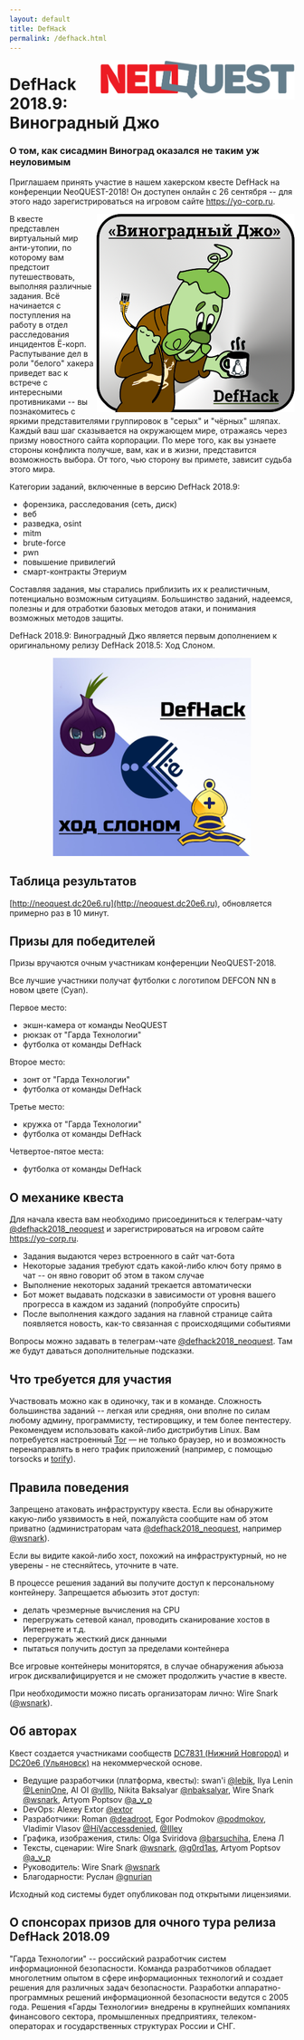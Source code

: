 ```yaml
---
layout: default
title: DefHack
permalink: /defhack.html
---
```


<img src="images/defhack/neoquest-logo.png" alt="NeoQUEST" style="height:70px; float: right; margin-left: 5px;"/>

# DefHack 2018.9: Виноградный Джо
### О том, как сисадмин Виноград оказался не таким уж неуловимым

Приглашаем принять участие в нашем хакерском квесте DefHack на конференции NeoQUEST-2018! Он доступен онлайн с 26 сентября -- для этого надо зарегистрироваться на игровом сайте https://yo-corp.ru.

<img src="images/defhack/defhack2018.9-grape-joe.png" alt="Виноградный Джо" style="width:350px; float: right; margin-left: 5px;"/>

В квесте представлен виртуальный мир анти-утопии, по которому вам предстоит путешествовать, выполняя различные задания. Всё начинается с поступления на работу в отдел расследования инцидентов Ё-корп. Распутывание дел в роли "белого" хакера приведет вас к встрече с интересными противниками -- вы познакомитесь с яркими представителями группировок в "серых" и "чёрных" шляпах. Каждый ваш шаг сказывается на окружающем мире, отражаясь через призму новостного сайта корпорации. По мере того, как вы узнаете стороны конфликта получше, вам, как и в жизни, представится возможность выбора. От того, чью сторону вы примете, зависит судьба этого мира.

Категории заданий, включенные в версию DefHack 2018.9:

- форензика, расследования (сеть, диск)
- веб
- разведка, osint
- mitm
- brute-force
- pwn
- повышение привилегий
- смарт-контракты Этериум

Составляя задания, мы старались приблизить их к реалистичным, потенциально возможным ситуациям. Большинство заданий, надеемся, полезны и для отработки базовых методов атаки, и понимания возможных методов защиты.

DefHack 2018.9: Виноградный Джо является первым дополнением к оригинальному релизу DefHack 2018.5: Ход Слоном.

<div style="text-align: center"><img src="images/defhack/defhack2018.5-bishops-move.jpg" alt="Ход Слоном" style="width:350px;"/></div>

## Таблица результатов

[http://neoquest.dc20e6.ru](http://neoquest.dc20e6.ru), обновляется примерно раз в 10 минут.

## Призы для победителей

Призы вручаются очным участникам конференции NeoQUEST-2018.

Все лучшие участники получат футболки с логотипом DEFCON NN в новом цвете (Cyan).

Первое место:
- экшн-камера от команды NeoQUEST
- рюкзак от "Гарда Технологии"
- футболка от команды DefHack

Второе место:
- зонт от "Гарда Технологии"
- футболка от команды DefHack

Третье место:
- кружка от "Гарда Технологии"
- футболка от команды DefHack

Четвертое-пятое места:
- футболка от команды DefHack

## О механике квеста

Для начала квеста вам необходимо присоединиться к телеграм-чату [@defhack2018_neoquest](https://t.me/defhack2018_neoquest) и зарегистрироваться на игровом сайте https://yo-corp.ru.

* Задания выдаются через встроенного в сайт чат-бота
* Некоторые задания требуют сдать какой-либо ключ боту прямо в чат -- он явно говорит об этом в таком случае
* Выполнение некоторых заданий трекается автоматически
* Бот может выдавать подсказки в зависимости от уровня вашего прогресса в каждом из заданий (попробуйте спросить)
* После выполнения каждого задания на главной странице сайта появляется новость, как-то связанная с происходящими событиями

Вопросы можно задавать в телеграм-чате [@defhack2018_neoquest](https://t.me/defhack2018_neoquest). Там же будут даваться дополнительные подсказки.

## Что требуется для участия

Участвовать можно как в одиночку, так и в команде. Сложность большинства заданий -- легкая или средняя, они вполне по силам любому админу, программисту, тестировщику, и тем более пентестеру. Рекомендуем использовать какой-либо дистрибутив Linux. Вам потребуется настроенный [Tor](https://torproject.org) — не только браузер, но и возможность перенаправлять в него трафик приложений (например, с помощью torsocks и [torify](https://linux.die.net/man/1/torify)).

## Правила поведения

Запрещено атаковать инфраструктуру квеста. Если вы обнаружите какую-либо уязвимость в ней, пожалуйста сообщите нам об этом приватно (администраторам чата [@defhack2018_neoquest](https://t.me/defhack2018_neoquest), например [@wsnark](https://t.me/wsnark)).

Если вы видите какой-либо хост, похожий на инфраструктурный, но не уверены - не стесняйтесь, уточните в чате.

В процессе решения заданий вы получите доступ к персональному контейнеру. Запрещается абьюзить этот доступ:

- делать чрезмерные вычисления на CPU
- перегружать сетевой канал, проводить сканирование хостов в Интернете и т.д.
- перегружать жесткий диск данными
- пытаться получить доступ за пределами контейнера

Все игровые контейнеры мониторятся, в случае обнаружения абьюза игрок дисквалифицируется и не сможет продолжить участие в квесте.

При необходимости можно писать организаторам лично: Wire Snark ([@wsnark](https://t.me/wsnark)).

## Об авторах

Квест создается участниками сообществ [DC7831 (Нижний Новгород)](http://defcon-nn.ru) и [DC20e6 (Ульяновск)](https://dc20e6.ru) на некоммерческой основе.

* Ведущие разработчики (платформа, квесты): swan'i [@lebik](https://t.me/lebik), Ilya Lenin [@LeninOne](https://t.me/LeninOne), AI OI [@vlllo](https://t.me/vlllo), Nikita Baksalyar [@nbaksalyar](https://t.me/nbaksalyar), Wire Snark [@wsnark](https://t.me/wsnark), Artyom Poptsov [@a_v_p](https://t.me/a_v_p)
* DevOps: Alexey Extor [@extor](https://t.me/extor)
* Разработчики: Roman [@deadroot](https://t.me/deadroot), Egor Podmokov [@podmokov](https://t.me/podmokov), Vladimir Vlasov [@HiVaccessdenied](https://t.me/HiVaccessdenied), [@Illey](https://t.me/Illey)
* Графика, изображения, стиль: Olga Sviridova [@barsuchiha](https://t.me/barsuchiha), Елена Л
* Тексты, сценарии: Wire Snark [@wsnark](https://t.me/wsnark), [@g0rd1as](https://t.me/g0rd1as), Artyom Poptsov [@a_v_p](https://t.me/a_v_p)
* Руководитель: Wire Snark [@wsnark](https://t.me/wsnark)
* Благодарности: Руслан [@gnurian](https://t.me/gnurian)

Исходный код системы будет опубликован под открытыми лицензиями.

## О спонсорах призов для очного тура релиза DefHack 2018.09

"Гарда Технологии" -- российский разработчик систем информационной безопасности. Команда разработчиков обладает многолетним опытом в сфере информационных технологий и создает решения для различных задач безопасности. Разработки аппаратно-программных решений информационной безопасности ведутся с 2005 года. Решения «Гарды Технологии» внедрены в крупнейших компаниях финансового сектора, промышленных предприятиях, телеком-операторах и государственных структурах России и СНГ.
